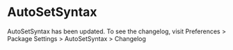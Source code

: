 AutoSetSyntax
=============

AutoSetSyntax has been updated. To see the changelog, visit
Preferences > Package Settings > AutoSetSyntax > Changelog
